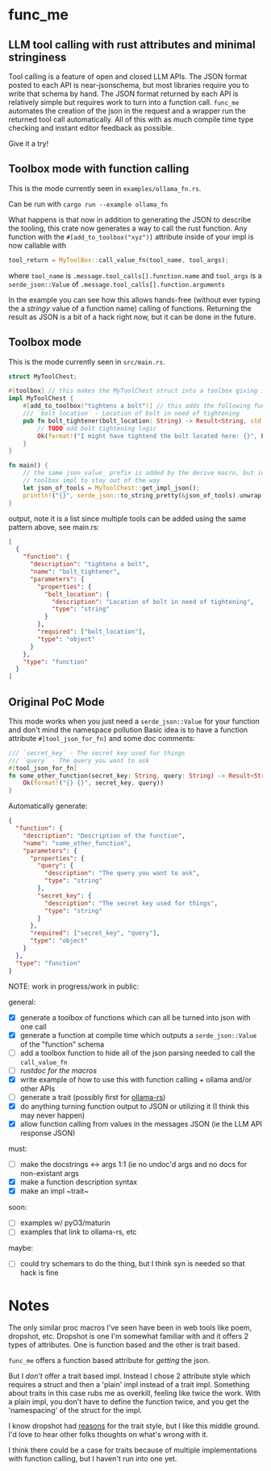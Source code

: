 # func_me

## LLM tool calling with rust attributes and minimal stringiness

Tool calling is a feature of open and closed LLM APIs.
The JSON format posted to each API is near-jsonschema, but most libraries require you to write that schema by hand.
The JSON format returned by each API is relatively simple but requires work to turn into a function call.
`func_me` automates the creation of the json in the request and a wrapper run the returned tool call automatically.
All of this with as much compile time type checking and instant editor feedback as possible.

Give it a try!

## Toolbox mode with function calling

This is the mode currently seen in `examples/ollama_fn.rs`.

Can be run with `cargo run --example ollama_fn`

What happens is that now in addition to generating the JSON to describe the
tooling, this crate now generates a way to call the rust function. Any function with the `#[add_to_toolbox("xyz")]` attribute inside of your impl is now
callable with

```rust
tool_return = MyToolBox::call_value_fn(tool_name, tool_args);
```

where `tool_name` is `.message.tool_calls[].function.name` and `tool_args` is a
`serde_json::Value` of `.message.tool_calls[].function.arguments`

In the example you can see how this allows hands-free (without ever typing the a _stringy_ value of a function name) calling of functions.
Returning the result as JSON is a bit of a hack right now, but it can be done in the future.

## Toolbox mode

This is the mode currently seen in `src/main.rs`.

```rust
struct MyToolChest;

#[toolbox] // this makes the MyToolChest struct into a toolbox giving it the `get_impl_json` associated function
impl MyToolChest {
    #[add_to_toolbox("tightens a bolt")] // this adds the following function to the toolbox with the description "tightens a bolt"
    /// `bolt_location` - Location of bolt in need of tightening
    pub fn bolt_tightener(bolt_location: String) -> Result<String, std::io::Error> {
        // TODO add bolt tightening logic
        Ok(format!("I might have tightend the bolt located here: {}", bolt_location))
    }
}

fn main() {
    // the same json_value_ prefix is added by the derive macro, but inside of the
    // toolbox impl to stay out of the way
    let json_of_tools = MyToolChest::get_impl_json();
    println!("{}", serde_json::to_string_pretty(&json_of_tools).unwrap());
}

```

output, note it is a list since multiple tools can be added using the same pattern above, see main.rs:

```json
[
  {
    "function": {
      "description": "tightens a bolt",
      "name": "bolt_tightener",
      "parameters": {
        "properties": {
          "bolt_location": {
            "description": "Location of bolt in need of tightening",
            "type": "string"
          }
        },
        "required": ["bolt_location"],
        "type": "object"
      }
    },
    "type": "function"
  }
]
```

## Original PoC Mode

This mode works when you just need a `serde_json::Value` for your function and don't mind the namespace pollution
Basic idea is to have a function attribute `#[tool_json_for_fn]` and some doc comments:

```rust
/// `secret_key` - The secret key used for things
/// `query` - The query you want to ask
#[tool_json_for_fn]
fn some_other_function(secret_key: String, query: String) -> Result<String, std::io::Error> {
    Ok(format!("{} {}", secret_key, query))
}
```

Automatically generate:

```json
{
  "function": {
    "description": "Description of the function",
    "name": "some_other_function",
    "parameters": {
      "properties": {
        "query": {
          "description": "The query you want to ask",
          "type": "string"
        },
        "secret_key": {
          "description": "The secret key used for things",
          "type": "string"
        }
      },
      "required": ["secret_key", "query"],
      "type": "object"
    }
  },
  "type": "function"
}
```

NOTE: work in progress/work in public:

general:

- [x] generate a toolbox of functions which can all be turned into json with one call
- [x] generate a function at compile time which outputs a `serde_json::Value` of the "function" schema
- [ ] add a toolbox function to hide all of the json parsing needed to call the `call_value_fn`
- [ ] _rustdoc for the macros_
- [x] write example of how to use this with function calling + ollama and/or other APIs
- [ ] generate a trait (possibly first for [ollama-rs](https://github.com/pepperoni21/ollama-rs))
- [x] do anything turning function output to JSON or utilizing it (I think this may never happen)
- [x] allow function calling from values in the messages JSON (ie the LLM API response JSON)

must:

- [ ] make the docstrings <-> args 1:1 (ie no undoc'd args and no docs for non-existant args
- [x] make a function description syntax
- [x] make an impl ~trait~

soon:

- [ ] examples w/ pyO3/maturin
- [ ] examples that link to ollama-rs, etc

maybe:

- [ ] could try schemars to do the thing, but I think syn is needed so that hack is fine

# Notes

The only similar proc macros I've seen have been in web tools like poem, dropshot, etc.
Dropshot is one I'm somewhat familiar with and it offers 2 types of attributes.
One is function based and the other is trait based.

`func_me` offers a function based attribute for _getting_ the json.

But I _don't_ offer a trait based impl.
Instead I chose 2 attribute style which requires a struct and then a 'plain' impl instead of a trait impl.
Something about traits in this case rubs me as overkill, feeling like twice the work.
With a plain impl, you don't have to define the function twice, and you get the 'namespacing' of the struct for the impl.

I know dropshot had [reasons](https://docs.rs/dropshot/latest/dropshot/#choosing-between-functions-and-traits) for the trait style, but I like this middle ground.
I'd love to hear other folks thoughts on what's wrong with it.

I think there could be a case for traits because of multiple implementations with function calling, but I haven't run into one yet.
